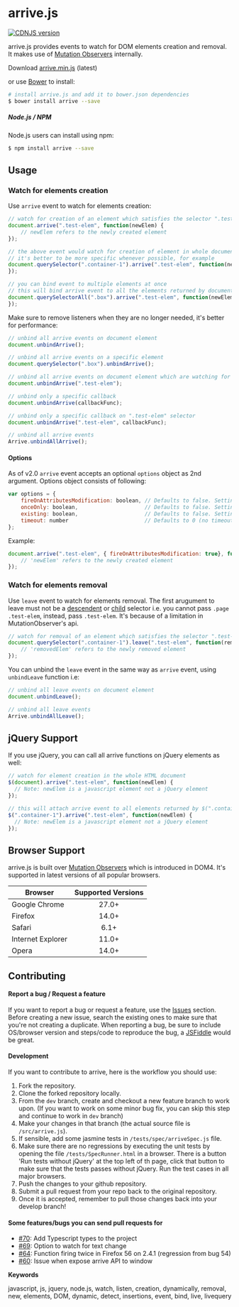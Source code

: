 # arrive.js
[![CDNJS version](https://img.shields.io/cdnjs/v/arrive.svg)](https://cdnjs.com/libraries/arrive)

arrive.js provides events to watch for DOM elements creation and removal. It makes use of [Mutation Observers](https://developer.mozilla.org/en/docs/Web/API/MutationObserver) internally.

Download [arrive.min.js](https://raw.githubusercontent.com/uzairfarooq/arrive/master/minified/arrive.min.js) (latest)

or use [Bower](http://bower.io/) to install:

```bash
# install arrive.js and add it to bower.json dependencies
$ bower install arrive --save
```

##### Node.js / NPM
Node.js users can install using npm:

```bash
$ npm install arrive --save
```

## Usage
### Watch for elements creation
Use `arrive` event to watch for elements creation:
```javascript
// watch for creation of an element which satisfies the selector ".test-elem"
document.arrive(".test-elem", function(newElem) {
    // newElem refers to the newly created element
});

// the above event would watch for creation of element in whole document
// it's better to be more specific whenever possible, for example
document.querySelector(".container-1").arrive(".test-elem", function(newElem) {
});

// you can bind event to multiple elements at once
// this will bind arrive event to all the elements returned by document.querySelectorAll()
document.querySelectorAll(".box").arrive(".test-elem", function(newElem) {
});
```

Make sure to remove listeners when they are no longer needed, it's better for performance:
```javascript
// unbind all arrive events on document element
document.unbindArrive();

// unbind all arrive events on a specific element
document.querySelector(".box").unbindArrive();

// unbind all arrive events on document element which are watching for ".test-elem" selector
document.unbindArrive(".test-elem");

// unbind only a specific callback
document.unbindArrive(callbackFunc);

// unbind only a specific callback on ".test-elem" selector
document.unbindArrive(".test-elem", callbackFunc);

// unbind all arrive events
Arrive.unbindAllArrive();
```

#### Options
As of v2.0 `arrive` event accepts an optional `options` object as 2nd argument. Options object consists of following:
```javascript
var options = {
    fireOnAttributesModification: boolean, // Defaults to false. Setting it to true would make arrive event fire on existing elements which start to satisfy selector after some modification in DOM attributes (an arrive event won't fire twice for a single element even if the option is true). If false, it'd only fire for newly created elements.
    onceOnly: boolean,                     // Defaults to false. Setting it to true would ensure that registered callbacks fire only once. No need to unbind the event if the attribute is set to true, it'll automatically unbind after firing once.
    existing: boolean,                     // Defaults to false. Setting it to true would ensure that the registered callback is fired for the elements that already exist in the DOM and match the selector. If options.onceOnly is set, the callback is only called once with the first element matching the selector.
    timeout: number                        // Defaults to 0 (no timeout). Setting a positive number will call the callback with null after the specified number of milliseconds. Event is automatically unbinded when timeout is reached.
};
```
Example:
```javascript
document.arrive(".test-elem", { fireOnAttributesModification: true}, function(newElem) {
    // 'newElem' refers to the newly created element
});
```

### Watch for elements removal
Use `leave` event to watch for elements removal.
The first arugument to leave must not be a [descendent](https://developer.mozilla.org/en-US/docs/Web/CSS/Descendant_selectors) or [child](https://developer.mozilla.org/en-US/docs/Web/CSS/Child_selectors) selector i.e. you cannot pass `.page .test-elem`, instead, pass `.test-elem`. It's because of a limitation in MutationObserver's api.

```javascript
// watch for removal of an element which satisfies the selector ".test-elem"
document.querySelector(".container-1").leave(".test-elem", function(removedElem) {
    // 'removedElem' refers to the newly removed element
});
```

You can unbind the `leave` event in the same way as `arrive` event, using `unbindLeave` function i.e:

```javascript
// unbind all leave events on document element
document.unbindLeave();

// unbind all leave events
Arrive.unbindAllLeave();
```


## jQuery Support
If you use jQuery, you can call all arrive functions on jQuery elements as well:
```javascript
// watch for element creation in the whole HTML document
$(document).arrive(".test-elem", function(newElem) {
  // Note: newElem is a javascript element not a jQuery element
});

// this will attach arrive event to all elements returned by $(".container-1")
$(".container-1").arrive(".test-elem", function(newElem) {
  // Note: newElem is a javascript element not a jQuery element
});
```

## Browser Support
arrive.js is built over [Mutation Observers](https://developer.mozilla.org/en/docs/Web/API/MutationObserver) which is introduced in DOM4. It's supported in latest versions of all popular browsers.

| Browser           | Supported Versions
| ------------------|:-----------------:|
| Google Chrome     | 27.0+             |
| Firefox           | 14.0+             |
| Safari            | 6.1+              |
| Internet Explorer | 11.0+             |
| Opera             | 14.0+             |

## Contributing
#### Report a bug / Request a feature
If you want to report a bug or request a feature, use the [Issues](https://github.com/uzairfarooq/arrive/issues) section. Before creating a new issue, search the existing ones to make sure that you're not creating a duplicate. When reporting a bug, be sure to include OS/browser version and steps/code to reproduce the bug, a [JSFiddle](http://jsfiddle.net/) would be great.

#### Development
If you want to contribute to arrive, here is the workflow you should use:

1. Fork the repository.
2. Clone the forked repository locally.
3. From the `dev` branch, create and checkout a new feature branch to work upon. (If you want to work on some minor bug fix, you can skip this step and continue to work in `dev` branch)
4. Make your changes in that branch (the actual source file is `/src/arrive.js`).
5. If sensible, add some jasmine tests in `/tests/spec/arriveSpec.js` file.
6. Make sure there are no regressions by executing the unit tests by opening the file `/tests/SpecRunner.html` in a browser. There is a button 'Run tests without jQuery' at the top left of th page, click that button to make sure that the tests passes without jQuery. Run the test cases in all major browsers.
7. Push the changes to your github repository.
8. Submit a pull request from your repo back to the original repository.
9. Once it is accepted, remember to pull those changes back into your develop branch!

#### Some features/bugs you can send pull requests for
- [#70](https://github.com/uzairfarooq/arrive/issues/70): Add Typescript types to the project
- [#69](https://github.com/uzairfarooq/arrive/issues/69): Option to watch for text change
- [#64](https://github.com/uzairfarooq/arrive/issues/64): Function firing twice in Firefox 56 on 2.4.1 (regression from bug 54)
- [#60](https://github.com/uzairfarooq/arrive/issues/60): Issue when expose arrive API to window

**Keywords**

javascript, js, jquery, node.js, watch, listen, creation, dynamically, removal, new, elements, DOM, dynamic, detect, insertions, event, bind, live, livequery
